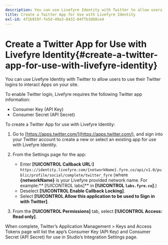 ```yaml
---
description: You can use Livefyre Identity with Twitter to allow users to use their Twitter logins to interact Apps on your site.
title: Create a Twitter App for Use with Livefyre Identity
exl-id: 4f2b919f-fe5d-49a3-8432-04ffb3d68ce4
---
```

# Create a Twitter App for Use with Livefyre Identity{#create-a-twitter-app-for-use-with-livefyre-identity}

You can use Livefyre Identity with Twitter to allow users to use their Twitter logins to interact Apps on your site.

To enable Twitter login, Livefyre requires the following Twitter app information:

* Consumer Key (API Key)
* Consumer Secret (API Secret)

To create a Twitter App for use with Livefyre Identity:

1. Go to [https://apps.twitter.com/](https://apps.twitter.com/), and sign into your Twitter account to create a new or select an existing app for use with Livefyre Identity.
1. From the Settings page for the app:

    * Enter **[!UICONTROL Callback URL:]** `https://identity.livefyre.com/{networkName}.fyre.co/api/v1.0/public/profile/social/complete/twitter_fyre` (where **{networkName}** is your Livefyre provided network name. For example:** [!UICONTROL labs]** in **[!UICONTROL `labs.fyre.co`]**.)
    * Deselect **[!UICONTROL Enable Callback Locking]**.
    * Select **[!UICONTROL Allow this application to be used to Sign in with Twitter]**.

1. From the **[!UICONTROL Permissions]** tab, select **[!UICONTROL Access: Read only]**.

When complete, Twitter’s Application Management > Keys and Access Tokens page will list the app’s Consumer Key (API Key) and Consumer Secret (API Secret) for use in Studio’s Integration Settings page.
